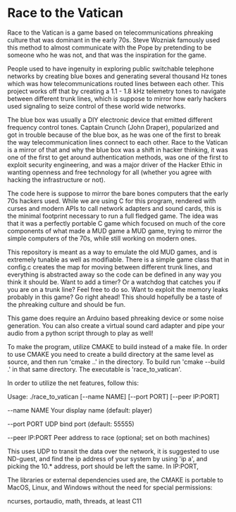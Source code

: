# Race to the Vatican

Race to the Vatican is a game based on telecommunications phreaking culture that was dominant in the early 70s. Steve Wozniak famously used this method to almost communicate with the Pope by pretending to be someone who he was not, and that was the inspiration for the game.

People used to have ingenuity in exploring public switchable telephone networks by creating blue boxes and generating several thousand Hz tones which was how telecommunications routed lines between each other. This project works off that by creating a 1.1 - 1.8 kHz telemetry tones to navigate between different trunk lines, which is suppose to mirror how early hackers used signaling to seize control of these world wide networks.

The blue box was usually a DIY electronic device that emitted different frequency control tones. Captain Crunch (John Draper), popularized and got in trouble because of the blue box, as he was one of the first to break the way telecommunication lines connect to each other. Race to the Vatican is a mirror of that and why the blue box was a shift in hacker thinking, it was one of the first to get around authentication methods, was one of the first to exploit security engineering, and was a major driver of the Hacker Ethic in wanting openness and free technology for all (whether you agree with hacking the infrastructure or not).

The code here is suppose to mirror the bare bones computers that the early 70s hackers used. While we are using C for this program, rendered with curses and modern APIs to call network adapters and sound cards, this is the minimal footprint necessary to run a full fledged game. The idea was that it was a perfectly portable C game which focused on much of the core components of what made a MUD game a MUD game, trying to mirror the simple computers of the 70s, while still working on modern ones.

This repository is meant as a way to emulate the old MUD games, and is extremely tunable as well as modifiable. There is a simple game class that in config.c creates the map for moving between different trunk lines, and everything is abstracted away so the code can be defined in any way you think it should be. Want to add a timer? Or a watchdog that catches you if you are on a trunk line? Feel free to do so. Want to exploit the memory leaks probably in this game? Go right ahead! This should hopefully be a taste of the phreaking culture and should be fun.

This game does require an Arduino based phreaking device or some noise generation. You can also create a virtual sound card adapter and pipe your audio from a python script through to play as well!

To make the program, utilize CMAKE to build instead of a make file. In order to use CMAKE you need to create a build directory at the same level as source, and then run 'cmake ..' in the directory. To build run 'cmake --build .' in that same directory. The executable is 'race_to_vatican'.

In order to utilize the net features, follow this:

Usage: ./race_to_vatican [--name NAME] [--port PORT] [--peer IP:PORT]

--name NAME    Your display name (default: player)

--port PORT    UDP bind port (default: 55555)

--peer IP:PORT Peer address to race (optional; set on both machines)

This uses UDP to transit the data over the network, it is suggested to use ND-guest, and find the ip address of your system by using 'ip a', and picking the 10.* address, port should be left the same. In IP:PORT, 

The libraries or external dependencies used are, the CMAKE is portable to MacOS, Linux, and Windows without the need for special permissions:

ncurses, portaudio, math, threads, at least C11
